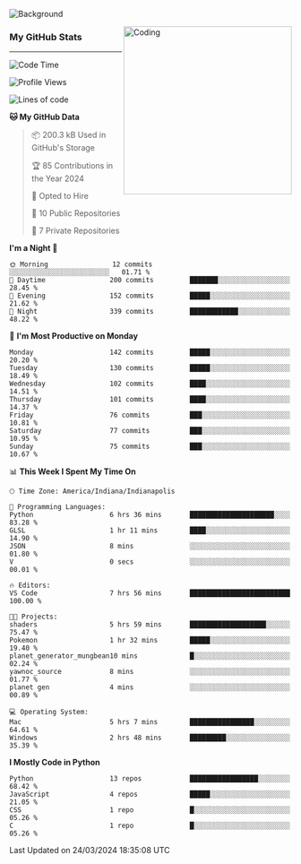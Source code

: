 ![Background](https://github.com/Nguyen-Noah/Nguyen-Noah/assets/112649680/f5d2296f-0508-400c-abcf-47c085708a2a)

<img align="right" alt="Coding" width="300" src="https://cdn.dribbble.com/users/1277312/screenshots/14733298/media/39b1045e593737587dd60e42c8422d1f.gif" >

### My GitHub Stats
---
<!--START_SECTION:waka-->
![Code Time](http://img.shields.io/badge/Code%20Time-158%20hrs%204%20mins-blue)

![Profile Views](http://img.shields.io/badge/Profile%20Views-0-blue)

![Lines of code](https://img.shields.io/badge/From%20Hello%20World%20I%27ve%20Written-145.9%20thousand%20lines%20of%20code-blue)

**🐱 My GitHub Data** 

> 📦 200.3 kB Used in GitHub's Storage 
 > 
> 🏆 85 Contributions in the Year 2024
 > 
> 💼 Opted to Hire
 > 
> 📜 10 Public Repositories 
 > 
> 🔑 7 Private Repositories 
 > 
**I'm a Night 🦉** 

```text
🌞 Morning                12 commits          ░░░░░░░░░░░░░░░░░░░░░░░░░   01.71 % 
🌆 Daytime                200 commits         ███████░░░░░░░░░░░░░░░░░░   28.45 % 
🌃 Evening                152 commits         █████░░░░░░░░░░░░░░░░░░░░   21.62 % 
🌙 Night                  339 commits         ████████████░░░░░░░░░░░░░   48.22 % 
```
📅 **I'm Most Productive on Monday** 

```text
Monday                   142 commits         █████░░░░░░░░░░░░░░░░░░░░   20.20 % 
Tuesday                  130 commits         █████░░░░░░░░░░░░░░░░░░░░   18.49 % 
Wednesday                102 commits         ████░░░░░░░░░░░░░░░░░░░░░   14.51 % 
Thursday                 101 commits         ████░░░░░░░░░░░░░░░░░░░░░   14.37 % 
Friday                   76 commits          ███░░░░░░░░░░░░░░░░░░░░░░   10.81 % 
Saturday                 77 commits          ███░░░░░░░░░░░░░░░░░░░░░░   10.95 % 
Sunday                   75 commits          ███░░░░░░░░░░░░░░░░░░░░░░   10.67 % 
```


📊 **This Week I Spent My Time On** 

```text
🕑︎ Time Zone: America/Indiana/Indianapolis

💬 Programming Languages: 
Python                   6 hrs 36 mins       █████████████████████░░░░   83.28 % 
GLSL                     1 hr 11 mins        ████░░░░░░░░░░░░░░░░░░░░░   14.90 % 
JSON                     8 mins              ░░░░░░░░░░░░░░░░░░░░░░░░░   01.80 % 
V                        0 secs              ░░░░░░░░░░░░░░░░░░░░░░░░░   00.01 % 

🔥 Editors: 
VS Code                  7 hrs 56 mins       █████████████████████████   100.00 % 

🐱‍💻 Projects: 
shaders                  5 hrs 59 mins       ███████████████████░░░░░░   75.47 % 
Pokemon                  1 hr 32 mins        █████░░░░░░░░░░░░░░░░░░░░   19.40 % 
planet_generator_mungbean10 mins             █░░░░░░░░░░░░░░░░░░░░░░░░   02.24 % 
yawnoc_source            8 mins              ░░░░░░░░░░░░░░░░░░░░░░░░░   01.77 % 
planet gen               4 mins              ░░░░░░░░░░░░░░░░░░░░░░░░░   00.89 % 

💻 Operating System: 
Mac                      5 hrs 7 mins        ████████████████░░░░░░░░░   64.61 % 
Windows                  2 hrs 48 mins       █████████░░░░░░░░░░░░░░░░   35.39 % 
```

**I Mostly Code in Python** 

```text
Python                   13 repos            █████████████████░░░░░░░░   68.42 % 
JavaScript               4 repos             █████░░░░░░░░░░░░░░░░░░░░   21.05 % 
CSS                      1 repo              █░░░░░░░░░░░░░░░░░░░░░░░░   05.26 % 
C                        1 repo              █░░░░░░░░░░░░░░░░░░░░░░░░   05.26 % 
```




 Last Updated on 24/03/2024 18:35:08 UTC
<!--END_SECTION:waka-->

<!--
**Nguyen-Noah/Nguyen-Noah** is a ✨ _special_ ✨ repository because its `README.md` (this file) appears on your GitHub profile.

Here are some ideas to get you started:

- 🔭 I’m currently working on ...
- 🌱 I’m currently learning ...
- 👯 I’m looking to collaborate on ...
- 🤔 I’m looking for help with ...
- 💬 Ask me about ...
- 📫 How to reach me: ...
- 😄 Pronouns: ...
- ⚡ Fun fact: ...
-->
